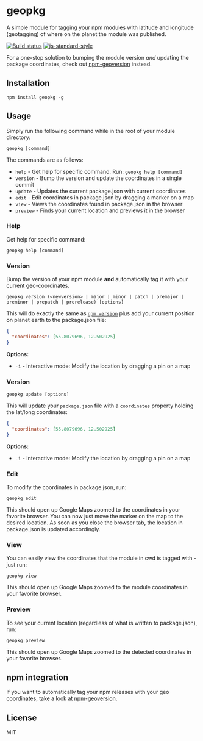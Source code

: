 # geopkg

A simple module for tagging your npm modules with latitude and longitude
(geotagging) of where on the planet the module was published.

[![Build status](https://travis-ci.org/watson/geopkg.svg?branch=master)](https://travis-ci.org/watson/geopkg)
[![js-standard-style](https://img.shields.io/badge/code%20style-standard-brightgreen.svg?style=flat)](https://github.com/feross/standard)

For a one-stop solution to bumping the module version *and* updating the
package coordinates, check out
[npm-geoversion](https://github.com/watson/npm-geoversion) instead.

## Installation

```
npm install geopkg -g
```

## Usage

Simply run the following command while in the root of your module
directory:

```
geopkg [command]
```

The commands are as follows:

- `help` - Get help for specific command. Run: `geopkg help [command]`
- `version` - Bump the version and update the coordinates in a single commit
- `update` - Updates the current package.json with current coordinates
- `edit` - Edit coordinates in package.json by dragging a marker on a map
- `view` - Views the coordinates found in package.json in the browser
- `preview` - Finds your current location and previews it in the browser

### Help

Get help for specific command:

```
geopkg help [command]
```

### Version

Bump the version of your npm module **and** automatically tag it with
your current geo-coordinates.

```
geopkg version (<newversion> | major | minor | patch | premajor | preminor | prepatch | prerelease) [options]
```

This will do exactly the same as [`npm
version`](https://docs.npmjs.com/cli/version) plus add your current
position on planet earth to the package.json file:

```json
{
  "coordinates": [55.8079696, 12.502925]
}
```

**Options:**

- `-i` - Interactive mode: Modify the location by dragging a pin on a map

### Version

```
geopkg update [options]
```

This will update your `package.json` file with a `coordinates` property
holding the lat/long coordinates:

```json
{
  "coordinates": [55.8079696, 12.502925]
}
```

**Options:**

- `-i` - Interactive mode: Modify the location by dragging a pin on a map

### Edit

To modify the coordinates in package.json, run:

```
geopkg edit
```

This should open up Google Maps zoomed to the coordinates in your
favorite browser. You can now just move the marker on the map to the
desired location. As soon as you close the browser tab, the location in
package.json is updated accordingly.

### View

You can easily view the coordinates that the module in cwd is tagged
with - just run:

```
geopkg view
```

This should open up Google Maps zoomed to the module coordinates in your
favorite browser.

### Preview

To see your current location (regardless of what is written to
package.json), run:

```
geopkg preview
```

This should open up Google Maps zoomed to the detected coordinates in
your favorite browser.

## npm integration

If you want to automatically tag your npm releases with your geo
coordinates, take a look at
[npm-geoversion](https://github.com/watson/npm-geoversion).

## License

MIT
